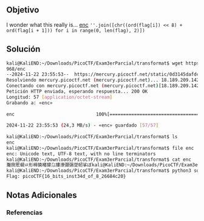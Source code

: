 ## Objetivo
I wonder what this really is... [enc](https://mercury.picoctf.net/static/0d3145dafdc4fbcf01891912eb6c0968/enc) `''.join([chr((ord(flag[i]) << 8) + ord(flag[i + 1])) for i in range(0, len(flag), 2)])`
## Solución
```bash
kali@KaliEND:~/Downloads/PicoCTF/Exam3erParcial/transformat$ wget https://mercury.picoctf.net/static/0d3145dafdc4fbcf01891912eb6c0  
968/enc  
--2024-11-22 23:55:53--  https://mercury.picoctf.net/static/0d3145dafdc4fbcf01891912eb6c0968/enc  
Resolviendo mercury.picoctf.net (mercury.picoctf.net)... 18.189.209.142  
Conectando con mercury.picoctf.net (mercury.picoctf.net)[18.189.209.142]:443... conectado.  
Petición HTTP enviada, esperando respuesta... 200 OK  
Longitud: 57 [application/octet-stream]  
Grabando a: «enc»  
  
enc                              100%[========================================================>]      57  --.-KB/s    en 0s         
  
2024-11-22 23:55:53 (24,3 MB/s) - «enc» guardado [57/57]  
  
kali@KaliEND:~/Downloads/PicoCTF/Exam3erParcial/transformat$ ls  
enc  
kali@KaliEND:~/Downloads/PicoCTF/Exam3erParcial/transformat$ file enc    
enc: Unicode text, UTF-8 text, with no line terminators  
kali@KaliEND:~/Downloads/PicoCTF/Exam3erParcial/transformat$ cat enc    
灩捯䍔䙻ㄶ形楴獟楮獴㌴摟潦弸弲㘶㠴挲ぽkali@KaliEND:~/Downloads/PicoCTF/Exam3erParcial/transformat$ nano solve.py  
kali@KaliEND:~/Downloads/PicoCTF/Exam3erParcial/transformat$ python3 solve.py    
Flag: picoCTF{16_bits_inst34d_of_8_26684c20}
```
## Notas Adicionales

### Referencias